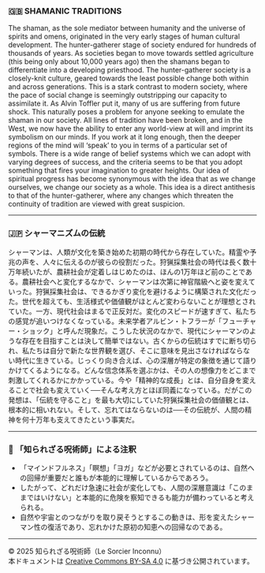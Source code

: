### 🇬🇧 SHAMANIC TRADITIONS

The shaman, as the sole mediator between humanity and the universe of spirits and omens, originated in the very early stages of human cultural development. The hunter-gatherer stage of society endured for hundreds of thousands of years. As societies began to move towards settled agriculture (this being only about 10,000 years ago) then the shamans began to differentiate into a developing priesthood. The hunter-gatherer society is a closely-knit culture, geared towards the least possible change both within and across generations. This is a stark contrast to modern society, where the pace of social change is seemingly outstripping our capacity to assimilate it. As Alvin Toffler put it, many of us are suffering from future shock. This naturally poses a problem for anyone seeking to emulate the shaman in our society. All lines of tradition have been broken, and in the West, we now have the ability to enter any world-view at will and imprint its symbolism on our minds. If you work at it long enough, then the deeper regions of the mind will ‘speak’ to you in terms of a particular set of symbols. There is a wide range of belief systems which we can adopt with varying degrees of success, and the criteria seems to be that you adopt something that fires your imagination to greater heights. Our idea of spiritual progress has become synonymous with the idea that as we change ourselves, we change our society as a whole. This idea is a direct antithesis to that of the hunter-gatherer, where any changes which threaten the continuity of tradition are viewed with great suspicion.

---

### 🇯🇵 シャーマニズムの伝統

シャーマンは、人類が文化を築き始めた初期の時代から存在していた。精霊や予兆の声を、人々に伝えるのが彼らの役割だった。狩猟採集社会の時代は長く数十万年続いたが、農耕社会が定着しはじめたのは、ほんの1万年ほど前のことである。農耕社会へと変化するなかで、シャーマンは次第に神官階級へと姿を変えていった。狩猟採集社会は、できるかぎり変化を避けるように構築された文化だった。世代を超えても、生活様式や価値観がほとんど変わらないことが理想とされていた。一方、現代社会はまるで正反対だ。変化のスピードが速すぎて、私たちの感覚が追いつけなくなっている。未来学者アルビン・トフラーが「フューチャー・ショック」と呼んだ現象だ。こうした状況のなかで、現代にシャーマンのような存在を目指すことは決して簡単ではない。古くからの伝統はすでに断ち切られ、私たちは自分で新たな世界観を選び、そこに意味を見出さなければならない時代に生きている。じっくり向き合えば、心の深層が特定の象徴を通じて語りかけてくるようになる。どんな信念体系を選ぶかは、その人の想像力をどこまで刺激してくれるかにかかっている。今や「精神的な成長」とは、自分自身を変えることで社会も変えていく──そんな考え方とほぼ同義になっている。だがこの発想は、「伝統を守ること」を最も大切にしていた狩猟採集社会の価値観とは、根本的に相いれない。そして、忘れてはならないのは──その伝統が、人間の精神を何十万年も支えてきたという事実だ。

---

### 🐌 「知られざる呪術師」による注釈

- 「マインドフルネス」「瞑想」「ヨガ」などが必要とされているのは、自然への回帰が重要だと誰もが本能的に理解しているからであろう。
- したがって、どれだけ急速に社会が変化しても、人間の深層意識は「このままではいけない」と本能的に危険を察知できるも能力が備わっていると考えられる。
- 自然や宇宙とのつながりを取り戻そうとするこの動きは、形を変えたシャーマン性の復活であり、忘れかけた原初の知恵への回帰なのである。

---

© 2025 知られざる呪術師（Le Sorcier Inconnu）  
本ドキュメントは [Creative Commons BY-SA 4.0](https://creativecommons.org/licenses/by-sa/4.0/deed.ja) に基づき公開されています。
